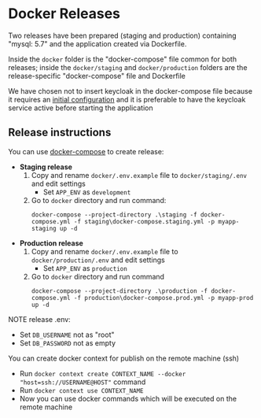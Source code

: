 # Docker Releases

Two releases have been prepared (staging and production) containing "mysql: 5.7" and the application created via Dockerfile.

Inside the `docker` folder is the "docker-compose" file common for both releases; 
inside the `docker/staging` and `docker/production` folders are the release-specific "docker-compose" file and Dockerfile

We have chosen not to insert keycloak in the docker-compose file because it requires an [initial configuration](/docs/keycloak.md#keycloak-settings) 
and it is preferable to have the keycloak service active before starting the application

## Release instructions
You can use [docker-compose](https://docs.docker.com/compose/) to create release:

- **Staging release**
    1. Copy and rename `docker/.env.example` file to `docker/staging/.env` and edit settings
        - Set `APP_ENV` as `development`
    2. Go to `docker` directory and run command: 
       ```
       docker-compose --project-directory .\staging -f docker-compose.yml -f staging\docker-compose.staging.yml -p myapp-staging up -d
       ```
- **Production release**
    1. Copy and rename `docker/.env.example` file to `docker/production/.env` and edit settings
        - Set `APP_ENV` as `production`
    2. Go to `docker` directory and run command 
       ```
       docker-compose --project-directory .\production -f docker-compose.yml -f production\docker-compose.prod.yml -p myapp-prod up -d
       ```

NOTE release .env:
- Set `DB_USERNAME` not as "root"
- Set `DB_PASSWORD` not as empty

You can create docker context for publish on the remote machine (ssh)
- Run `docker context create CONTEXT_NAME --docker "host=ssh://USERNAME@HOST"` command
- Run `docker context use CONTEXT_NAME`
- Now you can use docker commands which will be executed on the remote machine
